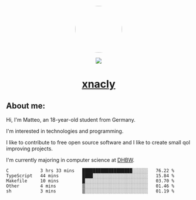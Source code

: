 <p align="center">
  <img style="border-radius: 100px" width="128" height="128" src="https://avatars.githubusercontent.com/u/47723417?v=4"/>
</p>
<p align="center">
  <img src="https://komarev.com/ghpvc/?username=xnacly&&style=flat-square"/>
</p>

<h1 align="center"><a href="https://xnacly.me/"> xnacly</a> </h1>

<h2> About me:</h2>

<p>Hi, I'm Matteo, an 18-year-old student from Germany. </p>
<p>I'm interested in technologies and programming.</p>
<p>I like to contribute to free open source software and I like to create small qol improving projects.</p>
<p>I'm currently majoring in computer science at <a href="https://www.dhbw.de/startseite">DHBW</a>.</p>

<!--START_SECTION:waka-->
```text
C            3 hrs 33 mins   ███████████████████░░░░░░   76.22 % 
TypeScript   44 mins         ████░░░░░░░░░░░░░░░░░░░░░   15.84 % 
Makefile     10 mins         █░░░░░░░░░░░░░░░░░░░░░░░░   03.70 % 
Other        4 mins          ▒░░░░░░░░░░░░░░░░░░░░░░░░   01.46 % 
sh           3 mins          ▒░░░░░░░░░░░░░░░░░░░░░░░░   01.19 % 
```
<!--END_SECTION:waka-->
